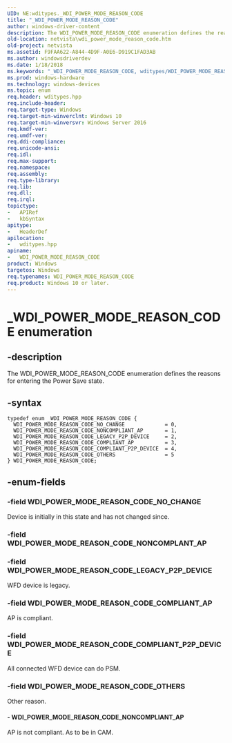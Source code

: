 ```yaml
---
UID: NE:wditypes._WDI_POWER_MODE_REASON_CODE
title: "_WDI_POWER_MODE_REASON_CODE"
author: windows-driver-content
description: The WDI_POWER_MODE_REASON_CODE enumeration defines the reasons for entering the Power Save state.
old-location: netvista\wdi_power_mode_reason_code.htm
old-project: netvista
ms.assetid: F9FAA622-A844-4D9F-A0E6-D919C1FAD3AB
ms.author: windowsdriverdev
ms.date: 1/18/2018
ms.keywords: "_WDI_POWER_MODE_REASON_CODE, wditypes/WDI_POWER_MODE_REASON_CODE_COMPLIANT_P2P_DEVICE, wditypes/WDI_POWER_MODE_REASON_CODE, wditypes/WDI_POWER_MODE_REASON_CODE_COMPLIANT_AP, WDI_POWER_MODE_REASON_CODE enumeration [Network Drivers Starting with Windows Vista], netvista.wdi_power_mode_reason_code, netvista.wifi_power_mode_reason_code, WDI_POWER_MODE_REASON_CODE_NONCOMPLIANT_AP, WDI_POWER_MODE_REASON_CODE, WDI_POWER_MODE_REASON_CODE_COMPLIANT_P2P_DEVICE, WDI_POWER_MODE_REASON_CODE_COMPLIANT_AP, WDI_POWER_MODE_REASON_CODE_LEGACY_P2P_DEVICE, wditypes/WDI_POWER_MODE_REASON_CODE_NO_CHANGE, WDI_POWER_MODE_REASON_CODE_OTHERS, wditypes/WDI_POWER_MODE_REASON_CODE_NONCOMPLIANT_AP, WDI_POWER_MODE_REASON_CODE_NO_CHANGE, wditypes/WDI_POWER_MODE_REASON_CODE_LEGACY_P2P_DEVICE, wditypes/WDI_POWER_MODE_REASON_CODE_OTHERS"
ms.prod: windows-hardware
ms.technology: windows-devices
ms.topic: enum
req.header: wditypes.hpp
req.include-header: 
req.target-type: Windows
req.target-min-winverclnt: Windows 10
req.target-min-winversvr: Windows Server 2016
req.kmdf-ver: 
req.umdf-ver: 
req.ddi-compliance: 
req.unicode-ansi: 
req.idl: 
req.max-support: 
req.namespace: 
req.assembly: 
req.type-library: 
req.lib: 
req.dll: 
req.irql: 
topictype:
-	APIRef
-	kbSyntax
apitype:
-	HeaderDef
apilocation:
-	wditypes.hpp
apiname:
-	WDI_POWER_MODE_REASON_CODE
product: Windows
targetos: Windows
req.typenames: WDI_POWER_MODE_REASON_CODE
req.product: Windows 10 or later.
---
```


# _WDI_POWER_MODE_REASON_CODE enumeration


## -description


The WDI_POWER_MODE_REASON_CODE enumeration defines the reasons for entering the Power Save state.


## -syntax


````
typedef enum _WDI_POWER_MODE_REASON_CODE { 
  WDI_POWER_MODE_REASON_CODE_NO_CHANGE             = 0,
  WDI_POWER_MODE_REASON_CODE_NONCOMPLIANT_AP       = 1,
  WDI_POWER_MODE_REASON_CODE_LEGACY_P2P_DEVICE     = 2,
  WDI_POWER_MODE_REASON_CODE_COMPLIANT_AP          = 3,
  WDI_POWER_MODE_REASON_CODE_COMPLIANT_P2P_DEVICE  = 4,
  WDI_POWER_MODE_REASON_CODE_OTHERS                = 5
} WDI_POWER_MODE_REASON_CODE;
````


## -enum-fields




### -field WDI_POWER_MODE_REASON_CODE_NO_CHANGE

Device is initially in this state and has not changed since.


### -field WDI_POWER_MODE_REASON_CODE_NONCOMPLANT_AP


### -field WDI_POWER_MODE_REASON_CODE_LEGACY_P2P_DEVICE

WFD device is legacy.


### -field WDI_POWER_MODE_REASON_CODE_COMPLIANT_AP

AP is compliant.


### -field WDI_POWER_MODE_REASON_CODE_COMPLIANT_P2P_DEVICE

All connected WFD device can do PSM.


### -field WDI_POWER_MODE_REASON_CODE_OTHERS

Other reason.


#### - WDI_POWER_MODE_REASON_CODE_NONCOMPLIANT_AP

AP is not compliant. As to be in CAM.

